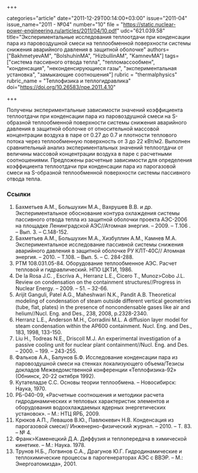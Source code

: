 +++

categories="article"
date="2011-12-29T00:14:00+03:00"
issue="2011-04"
issue_name="2011 - №04"
number="10"
file = "https://static.nuclear-power-engineering.ru/articles/2011/04/10.pdf"
udc="621.039.58"
title="Экспериментальные исследования теплоотдачи при конденсации пара из паровоздушной смеси на теплообменной поверхности системы снижения аварийного давления в защитной оболочке"
authors=["BakhmetyevAM", "BolshuhinMA", "HizbullinAM", "KamnevMA"]
tags=["система пассивного отвода тепла", "тепломассообмен", "конденсация", "неконденсирующиеся газы", "экспериментальная установка", "замыкающие соотношения"]
rubric = "thermalphysics"
rubric_name = "Теплофизика и теплогидравлика"
doi="https://doi.org/10.26583/npe.2011.4.10"

+++

Получены экспериментальные зависимости значений коэффициента теплоотдачи при конденсации пара из паровоздушной смеси на S-образной теплообменной поверхности системы снижения аварийного давления в защитной оболочке от относительной массовой концентрации воздуха в паре от 0.27 до 0.7 и плотности теплового потока через теплообменную поверхность от 3 до 22 кВт/м2. Выполнен сравнительный анализ экспериментальных значений теплоотдачи от величины массовой концентрации воздуха в паре с расчетными соотношениями. Предложены расчетные зависимости для определения коэффициента теплоотдачи при конденсации пара из парогазовой смеси на S-образной теплообменной поверхности системы пассивного отвода тепла.

### Ссылки

1. Бахметьев А.М., Большухин М.А., Вахрушев В.В. и др. Экспериментальное обоснование контура охлаждения системы пассивного отвода тепла из защитной оболочки проекта АЭС-2006 на площадке Ленинградской АЭС//Атомная энергия. – 2009. – Т.106 . – Вып. 3. – С.148-152.
2. Бахметьев А.М., Большухин М.А., Хизбуллин А.М., Камнев М.А. Экспериментальное исследование пассивной системы снижения аварийного давления в защитной оболочке РУ КЛТ-40С// Атомная энергия. – 2010. – Т.108. – Вып. 5. – С. 284-288.
3. РТМ 108.031.05-84. Оборудование теплообменное АЭС. Расчет тепловой и гидравлический. НПО ЦКТИ, 1986.
4. De la Rosa J.C. , Escriva A., Herranz L.E., Cicero T., Munoz>Cobo J.L. Review on condensation on the containment structures//Progress in Nuclear Energy. – 2009. – 51. – 32-66.
5. Arijit Ganguli, Patel A.G., Maheshwari N.K., Pandit A.B. Theoretical modeling of condensation of steam outside different vertical geometries (tube, flat, plates) in the presence of noncondensable gases like air and helium//Nucl. Eng. and Des., 238, 2008, p.2328-2340.
6. Herranz L.E., Anderson M.H., Corradini M.L. A diffusion layer model for steam condensation within the AP600 containment. Nucl. Eng. and Des., 183, 1998, 133-150.
7. Liu H., Todreas N.E., Driscoll M.J. An experimental investigation of a passive cooling unit for nuclear plant containment//Nucl. Eng. and Des. – 2000. – 199. – 243-255.
8. Фальков А.А., Балунов Б.Ф. Исследование конденсации пара из паровоздушной смеси на стенках локализующего объема/Тезисы докладов Межведомственной конференции «Теплофизика-92» (Обнинск, 20-22 октября 1992).
9. Кутателадзе С.С. Основы теории теплообмена. – Новосибирск: Наука, 1970.
10. РБ-040-09, «Расчетные соотношения и методики расчета гидродинамических и тепловых характеристик элементов и оборудования водоохлаждаемых ядерных энергетических установок». – М.: НТЦ ЯРБ, 2009.
11. Крюков А.П., Левашов В.Ю., Павлюкевич Н.В. Конденсация из парогазовой смеси// Инженерно-физический журнал. – 2010. – Т. 83. – № 4.
12. Франк>Каменецкий Д.А. Диффузия и теплопередача в химической кинетике. – М.: Наука. 1978.
13. Трунов Н.Б., Логвинов С.А., Драгунов Ю.Г. Гидродинамические и теплохимические процессы в парогенераторах АЭС с ВВЭР. – М.: Энергоатомизда», 2001.